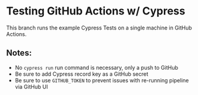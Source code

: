 # Testing GitHub Actions w/ Cypress

This branch runs the example Cypress Tests on a single machine in GitHub Actions. 

## Notes:
- No `cypress run` run command is necessary, only a push to GitHub
- Be sure to add Cypress record key as a GitHub secret
- Be sure to use `GITHUB_TOKEN` to prevent issues with re-running pipeline via GitHub UI 